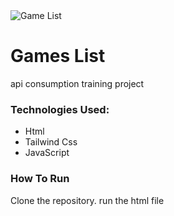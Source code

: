 <img src="https://lh3.googleusercontent.com/0K03Mxf71yX3qzQYVWbWM4ehbL-qF17wDDMi2LPPzet_ht_O1oKdGyHEve3EJNESsgLuPxRKzcsS2ExMGuo1e88nFckZyJJdh_ZfLR8IdS0j0EMOHQlPTsXksrSi_vYDXdyA_LbJsRq5km4u0MxjorIXK2C_7WAKFu8CQY9zcpdxL4hwdXwerAJNid1oSZi5bOvb7s6_TVvFxt-cBQgzTg1PD67cJlDZ6jZQeLr1_SULE6aQeRWS8sG1EgWX8ApEyEueNKvJFHLCbCRViyUFpSf_70k8CwHKVhGt98gaDau0sMD3-qWXTpj-5Sfn-rjeOglq4a_7q8ajVFZUbLFC4aCKKRv68qDbgh6yJNysBn8mGmJohixbM2ddCH5mp0V1YL-2dbxNsjws-Undw-WJlYTSJ7Ar0V_e0VAzl4YFS17lGqXryF_CGNZjcwKIGBpWnW2EN-lKDeZ4Bi6ft_XxjH6AT1cGJU56eK-w6VsVZrxfJMoiUvujoNMq_jEQZ_8Hbv10OSx7A5HoQ2tPn0U963tpxfXlWwGc3FysvrjEBpvA4r3oArQwZGN0FX8IdUcNv2euoz-ov3tkx7k8CFyXje0Us4qLVi705aQWZ8UQ2bW8nEgJ0QLcU4faOhsvxc2G8-YfTH9dUVmwA4ppOhzfx7NO0hD09PM3Drjc9p6L8GdtKJWbZKik5H2s7PuGnEYrl_pqJx0DcCmZOU9rtis0jEvm8aup9cqdg7ZGgHeTEk7XXEKrs3ASQxfmqJROQWq0n0L_3wRFtxw7pURiSD_YMNo0WDBlcZH7brdvJuV4NsJJpZwq6qsfDw4wBOjmLT-K1-Y3czsxCDPouQ4M_snEZ49bNQC2F5Y0MuskwmMghq_cZGj6m3aBrQTG1nMZyTg3PY-rXmhOUC0-y1BoyGcQATTUsZdoCEr-ykUY-Q4dpKW7jcUIRntOiU4ENm-OBYeySneIjaa4PmcRmjYd6q3ShwL1dhTduKtw_9XmNDHzjgQMpWmT7l4D=w1851-h918-no?authuser=0" alt="Game List">

# Games List

api consumption training project

### Technologies Used:

- Html
- Tailwind Css
- JavaScript

### How To Run

Clone the repository.
run the html file
